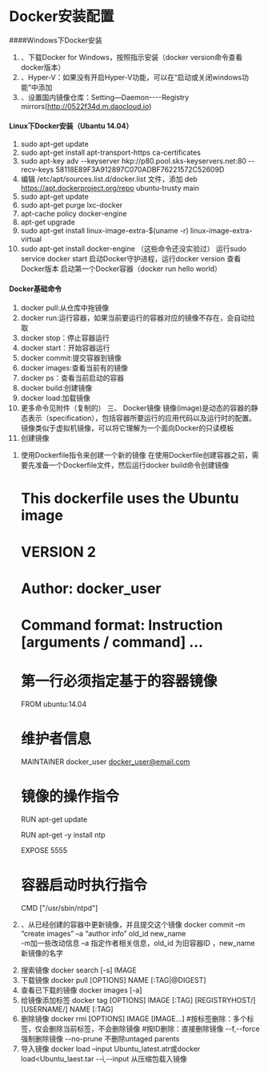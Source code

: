        		
#	Docker安装配置
####Windows下Docker安装
1)	、下载Docker for Windows，按照指示安装（docker version命令查看docker版本）
2)	、Hyper-V：如果没有开启Hyper-V功能，可以在“启动或关闭windows功能”中添加
3)	、设置国内镜像仓库：Setting—Daemon----Registry mirrors(http://0522f34d.m.daocloud.io)

####	Linux下Docker安装（Ubantu 14.04）
1)	sudo apt-get update
2)	sudo apt-get install apt-transport-https ca-certificates
3)	sudo apt-key adv --keyserver hkp://p80.pool.sks-keyservers.net:80 --recv-keys 58118E89F3A912897C070ADBF76221572C52609D
4)	编辑 /etc/apt/sources.list.d/docker.list 文件，添加 deb https://apt.dockerproject.org/repo ubuntu-trusty main
5)	sudo apt-get update
6)	sudo apt-get purge lxc-docker
7)	apt-cache policy docker-engine
8)	apt-get upgrade
9)	sudo apt-get install linux-image-extra-$(uname -r) linux-image-extra-virtual
10)	sudo apt-get install docker-engine
（这些命令还没实验过）
运行sudo service docker start 启动Docker守护进程，运行docker version 查看Docker版本
启动第一个Docker容器（docker  run hello world）
####	Docker基础命令
1.	docker pull:从仓库中拖镜像
2.	docker run:运行容器，如果当前要运行的容器对应的镜像不存在，会自动拉取
3.	docker stop：停止容器运行
4.	docker start：开始容器运行
5.	docker commit:提交容器到镜像
6.	docker images:查看当前有的镜像
7.	docker ps：查看当前启动的容器
8.	docker build:创建镜像
9.	docker load:加载镜像
10.	更多命令见附件（复制的）
三、	Docker镜像
  镜像(image)是动态的容器的静态表示（specification），包括容器所要运行的应用代码以及运行时的配置。镜像类似于虚拟机镜像，可以将它理解为一个面向Docker的只读模板
1.	创建镜像
1)	使用Dockerfile指令来创建一个新的镜像
在使用Dockerfile创建容器之前，需要先准备一个Dockerfile文件，然后运行docker build命令创建镜像

     # This dockerfile uses the Ubuntu image
     # VERSION 2
     # Author: docker_user
     # Command format: Instruction [arguments / command] …

    # 第一行必须指定基于的容器镜像
    FROM ubuntu:14.04
    # 维护者信息
    MAINTAINER docker_user docker_user@email.com

    # 镜像的操作指令
    RUN apt-get update

    RUN apt-get -y install ntp

    EXPOSE 5555
    # 容器启动时执行指令
    CMD ["/usr/sbin/ntpd"]

2)	、从已经创建的容器中更新镜像，并且提交这个镜像
docker commit –m “create images” –a “author info” old_id  new_name  
-m加一些改动信息 –a 指定作者相关信息，old_id  为旧容器ID ，new_name 新镜像的名字 
2.	搜索镜像 docker search [-s] IMAGE
3.	下载镜像 docker pull [OPTIONS] NAME [:TAG|@DIGEST] 
4.	查看已下载的镜像 docker images [-a]
5.	给镜像添加标签 docker tag [OPTIONS] IMAGE [:TAG] [REGISTRYHOST/][USERNAME/] NAME [:TAG]
6.	删除镜像 docker rmi [OPTIONS] IMAGE [IMAGE…]
     #按标签删除：多个标签，仅会删除当前标签，不会删除镜像
     #按ID删除：直接删除镜像
--f,--force 强制删除镜像
--no-prune 不删除untaged parents
7.	导入镜像 docker load –input Ubuntu_latest.atr或docker load<Ubuntu_laest.tar
--i,--input 从压缩包载入镜像

